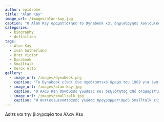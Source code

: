```yaml
---
author: epidrome
title: "Alan Kay"
image_url: /images/alan-kay.jpg
caption: "O Alan Kay οραματίστηκε το Dynabook και δημιούργησε λογισμικό που διευκολύνει τα παιδιά να μάθουν να σκέφτονται μαζί με τους υπολογιστές"
categories:
  - biography
  - definition
tags:
  - Alan Kay
  - Ivan Sutherland
  - Bret Victor
  - Dynabook
  - Smalltalk
  - Xerox Alto
gallery:
  - image_url: /images/dynabook.png
    caption: "Το Dynabook είναι ένα σχεδιαστικό όραμα του 1968 για ένα φορητό υπολογιστή τύπου τάμπλετ από τον Alan Kay που απευθύνεται σε παιδιά και μπορεί να προγραμματιστεί με στόχο την προσωπική έκφραση και την επεξεργασία της πληροφορίας"
  - image_url: /images/alan-kay.jpg
    caption: "Ο Αλαν Κεη συνδύασε γνώσεις και δεξιότητες από διαφορετικές περιοχές όπως οι υπολογιστές και τα μουσικά όργανα και έτσι μπόρεσε να φανταστεί τον υπολογιστή περισσότερο ως ένα μέσο επικοινωνίας και έκφρασης παρά ως ένα απλό εργαλείο."
  - image_url: /images/smalltalk.jpg
    caption: "Η αντικειμενοστραφής γλώσσα προγραμματισμού Smalltalk είχε έμφαση σε οντότητες υψηλού επιπέδου και στην διάδραση με τον χρήστη και έτσι διευκόλυνε την κατασκευή και τις δοκιμές του λογισμικού που τελικά οδήγησε στους πρώτους επιτυχημένους εμπορικά επιτραπέζιους υπολογιστές"
---
```



Δείτε και την βιογραφία του Αλαν Κευ
